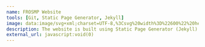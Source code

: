 ```yaml
---
name: FROSMP Website
tools: [Git, Static Page Generator, Jekyll]
image: data:image/svg+xml;charset=UTF-8,%3Csvg%20width%3D%22600%22%20height%3D%22400%22%20xmlns%3D%22http%3A%2F%2Fwww.w3.org%2F2000%2Fsvg%22%20viewBox%3D%220%200%20600%20400%22%20preserveAspectRatio%3D%22none%22%3E%0A%20%20%20%20%20%20%3Cdefs%3E%0A%20%20%20%20%20%20%20%20%3Cstyle%20type%3D%22text%2Fcss%22%3E%0A%20%20%20%20%20%20%20%20%20%20%23holder%20text%20%7B%0A%20%20%20%20%20%20%20%20%20%20%20%20fill%3A%20%23ffffff%3B%0A%20%20%20%20%20%20%20%20%20%20%20%20font-family%3A%20monospace%3B%0A%20%20%20%20%20%20%20%20%20%20%20%20font-size%3A%2040px%3B%0A%20%20%20%20%20%20%20%20%20%20%20%20font-weight%3A%20900%3B%0A%20%20%20%20%20%20%20%20%20%20%7D%0A%20%20%20%20%20%20%20%20%3C%2Fstyle%3E%0A%20%20%20%20%20%20%3C%2Fdefs%3E%0A%20%20%20%20%20%20%3Cg%20id%3D%22holder%22%3E%0A%20%20%20%20%20%20%20%20%3Crect%20width%3D%22100%25%22%20height%3D%22100%25%22%20fill%3D%22%23cccccc%22%3E%3C%2Frect%3E%0A%20%20%20%20%20%20%20%20%3Cg%3E%0A%20%20%20%20%20%20%20%20%20%20%3Ctext%20text-anchor%3D%22middle%22%20x%3D%2250%25%22%20y%3D%2250%25%22%20dy%3D%22.3em%22%3ENO%20THUMBNAIL%3C%2Ftext%3E%0A%20%20%20%20%20%20%20%20%3C%2Fg%3E%0A%20%20%20%20%20%20%3C%2Fg%3E%0A%20%20%20%20%3C%2Fsvg%3E
description: The website is built using Static Page Generator (Jekyll) and uses Github and Netlify as its host, intended for FROSMP minecraft server portal pages.
external_url: javascript:void(0)
---
```

